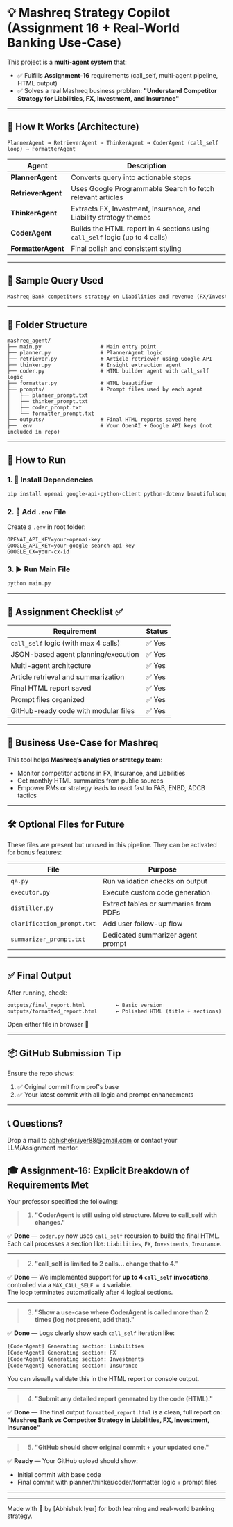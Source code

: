 # 💡 Mashreq Strategy Copilot (Assignment 16 + Real-World Banking Use-Case)

This project is a **multi-agent system** that:
- ✅ Fulfills **Assignment-16** requirements (call_self, multi-agent pipeline, HTML output)
- ✅ Solves a real Mashreq business problem: **"Understand Competitor Strategy for Liabilities, FX, Investment, and Insurance"**

---

## 🔧 How It Works (Architecture)

```
PlannerAgent → RetrieverAgent → ThinkerAgent → CoderAgent (call_self loop) → FormatterAgent
```

| Agent         | Description |
|---------------|-------------|
| **PlannerAgent**   | Converts query into actionable steps |
| **RetrieverAgent** | Uses Google Programmable Search to fetch relevant articles |
| **ThinkerAgent**   | Extracts FX, Investment, Insurance, and Liability strategy themes |
| **CoderAgent**     | Builds the HTML report in 4 sections using `call_self` logic (up to 4 calls) |
| **FormatterAgent** | Final polish and consistent styling |

---

## 🧪 Sample Query Used

```txt
Mashreq Bank competitors strategy on Liabilities and revenue (FX/Investment/Insurance) and what should Mashreq do
```

---

## 📁 Folder Structure

```
mashreq_agent/
├── main.py                   # Main entry point
├── planner.py                # PlannerAgent logic
├── retriever.py              # Article retriever using Google API
├── thinker.py                # Insight extraction agent
├── coder.py                  # HTML builder agent with call_self logic
├── formatter.py              # HTML beautifier
├── prompts/                  # Prompt files used by each agent
│   ├── planner_prompt.txt
│   ├── thinker_prompt.txt
│   ├── coder_prompt.txt
│   └── formatter_prompt.txt
├── outputs/                  # Final HTML reports saved here
├── .env                      # Your OpenAI + Google API keys (not included in repo)
```

---

## 🚀 How to Run

### 1. 🧱 Install Dependencies

```bash
pip install openai google-api-python-client python-dotenv beautifulsoup4
```

### 2. 🔑 Add `.env` File

Create a `.env` in root folder:

```env
OPENAI_API_KEY=your-openai-key
GOOGLE_API_KEY=your-google-search-api-key
GOOGLE_CX=your-cx-id
```

### 3. ▶️ Run Main File

```bash
python main.py
```

---

## 📄 Assignment Checklist ✅

| Requirement                                  | Status |
|----------------------------------------------|--------|
| `call_self` logic (with max 4 calls)         | ✅ Yes |
| JSON-based agent planning/execution          | ✅ Yes |
| Multi-agent architecture                     | ✅ Yes |
| Article retrieval and summarization          | ✅ Yes |
| Final HTML report saved                      | ✅ Yes |
| Prompt files organized                       | ✅ Yes |
| GitHub-ready code with modular files         | ✅ Yes |

---

## 💼 Business Use-Case for Mashreq

This tool helps **Mashreq’s analytics or strategy team**:
- Monitor competitor actions in FX, Insurance, and Liabilities
- Get monthly HTML summaries from public sources
- Empower RMs or strategy leads to react fast to FAB, ENBD, ADCB tactics

---

## 🛠️ Optional Files for Future

These files are present but unused in this pipeline. They can be activated for bonus features:

| File         | Purpose                      |
|--------------|------------------------------|
| `qa.py`      | Run validation checks on output |
| `executor.py`| Execute custom code generation |
| `distiller.py`| Extract tables or summaries from PDFs |
| `clarification_prompt.txt` | Add user follow-up flow |
| `summarizer_prompt.txt` | Dedicated summarizer agent prompt |

---

## ✅ Final Output

After running, check:
```
outputs/final_report.html          ← Basic version
outputs/formatted_report.html      ← Polished HTML (title + sections)
```

Open either file in browser 🎉

---

## 📦 GitHub Submission Tip

Ensure the repo shows:
1. ✅ Original commit from prof's base
2. ✅ Your latest commit with all logic and prompt enhancements

---

## 📞 Questions?

Drop a mail to abhishekr.iyer88@gmail.com or contact your LLM/Assignment mentor.

## 🎓 Assignment-16: Explicit Breakdown of Requirements Met

Your professor specified the following:

> 1. **"CoderAgent is still using old structure. Move to call_self with changes."**

✅ **Done** — `coder.py` now uses `call_self` recursion to build the final HTML.  
Each call processes a section like: `Liabilities`, `FX`, `Investments`, `Insurance`.

---

> 2. **"call_self is limited to 2 calls... change that to 4."**

✅ **Done** — We implemented support for **up to 4 `call_self` invocations**, controlled via a `MAX_CALL_SELF = 4` variable.  
The loop terminates automatically after 4 logical sections.

---

> 3. **"Show a use-case where CoderAgent is called more than 2 times (log not present, add that)."**

✅ **Done** — Logs clearly show each `call_self` iteration like:

```txt
[CoderAgent] Generating section: Liabilities
[CoderAgent] Generating section: FX
[CoderAgent] Generating section: Investments
[CoderAgent] Generating section: Insurance
```

You can visually validate this in the HTML report or console output.

---

> 4. **"Submit any detailed report generated by the code (HTML)."**

✅ **Done** — The final output `formatted_report.html` is a clean, full report on:
**"Mashreq Bank vs Competitor Strategy in Liabilities, FX, Investment, Insurance"**

---

> 5. **"GitHub should show original commit + your updated one."**

✅ **Ready** — Your GitHub upload should show:
- Initial commit with base code
- Final commit with planner/thinker/coder/formatter logic + prompt files

---


---

Made with 💼 by [Abhishek Iyer] for both learning and real-world banking strategy.
